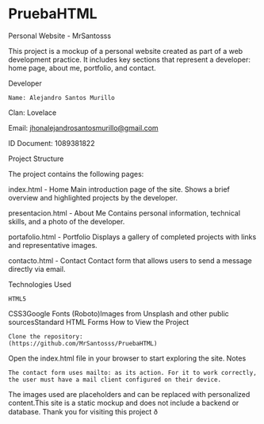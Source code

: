 # PruebaHTML
Personal Website - MrSantosss

This project is a mockup of a personal website created as part of a web development practice. It includes key sections that represent a developer: home page, about me, portfolio, and contact.

Developer

    Name: Alejandro Santos Murillo

Clan: Lovelace

Email: jhonalejandrosantosmurillo@gmail.com

ID Document: 1089381822 



Project Structure

The project contains the following pages:

index.html - Home
Main introduction page of the site. Shows a brief overview and highlighted projects by the developer.

presentacion.html - About Me
Contains personal information, technical skills, and a photo of the developer.

portafolio.html - Portfolio
Displays a gallery of completed projects with links and representative images.

contacto.html - Contact
Contact form that allows users to send a message directly via email.

Technologies Used

    HTML5

CSS3Google Fonts (Roboto)Images from Unsplash and other public sourcesStandard HTML Forms
How to View the Project

    Clone the repository:
    (https://github.com/MrSantosss/PruebaHTML)

Open the index.html file in your browser to start exploring the site.
Notes

    The contact form uses mailto: as its action. For it to work correctly, the user must have a mail client configured on their device.

The images used are placeholders and can be replaced with personalized content.This site is a static mockup and does not include a backend or database.
Thank you for visiting this project ð
